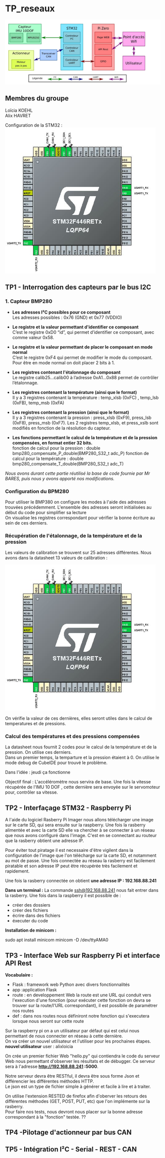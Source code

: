 # TP_reseaux  
![alt text](https://github.com/KOEHL-HAVRET-TP/TP_reseaux/blob/1c0eb2716b6b108aca59cb3854894e1de56df6ac/Images/schema_projet_bus_et_reseaux.JPG)


## Membres du groupe  
Loïcia KOEHL  
Alix HAVRET  

Configuration de la STM32 : 
![alt text](https://github.com/KOEHL-HAVRET-TP/TP_reseaux/blob/main/Images/Pinout.JPG)

## TP1 - Interrogation des capteurs par le bus I2C

### 1.  Capteur BMP280
    
- **Les adresses I²C possibles pour ce composant**  
    Les adresses possibles : 0x76 (GND) et 0x77 (VDDIO)
        
- **Le registre et la valeur permettant d'identifier ce composant**  
    C’est le registre  0xD0 “id”, qui permet d’identifier ce composant, avec comme valeur 0x58.
     
- **Le registre et la valeur permettant de placer le composant en mode normal**  
    C’est le registre  0xF4 qui permet de modifier le mode du composant. Pour être en mode normal on doit placer 2 bits à 1.
     
- **Les registres contenant l'étalonnage du composant**  
    Le registre calib25...calib00 à l’adresse 0xA1…0x88  permet de contrôler l’étalonnage.
     
- **Les registres contenant la température (ainsi que le format)**  
    Il y a 3 registres contenant la température : temp_xlsb (0xFC) , temp_lsb (0xFB), temp_msb (0xFA)
        
- **Les registres contenant la pression (ainsi que le format)**  
    Il y a 3 registres contenant la pression : press_xlsb (0xF9),  press_lsb (0xF8), press_msb (0xF7).
    Les 2 registres temp_xlsb, et press_xslb sont modifiés en fonction de la résolution du capteur. 
      
- **Les fonctions permettant le calcul de la température et de la pression compensées, en format entier 32 bits.**  
    fonction de calcul pour la pression : double bmp280_compensate_P_double(BMP280_S32_t adc_P)
    fonction de calcul pour la température : double bmp280_compensate_T_double(BMP280_S32_t adc_T) 
    
*Nous avons durant cette partie réutilisé la base de code fournie par Mr BARES, puis nous y avons apporté nos modifications.*  
    
### Configuration du BPM280
Pour utiliser le BMP380 on configure les modes à l'aide des adresses trouvées précédemment. L'ensemble des adresses seront initialisées au début du code pour          simplifier sa lecture  
On visualise les registres correspondant pour vérifier la bonne écriture au sein de ces derniers.  
     
### Récupération de l'étalonnage, de la température et de la pression
Les valeurs de calibration se trouvent sur 25 adresses différentes. Nous avons dans la datasheet 13 valeurs de calibration :  
    
![alt text](https://github.com/KOEHL-HAVRET-TP/TP_reseaux/blob/main/Images/Pinout.JPG)
    
On vérifie la valeur de ces dernières, elles seront utiles dans le calcul de temperatures et de pressions.  
    
### Calcul des températures et des pressions compensées
La datasheet nous fournit 2 codes pour le calcul de la température et de la pression. On utilise ces derniers.  
Dans un premier temps, la temparture et la pression étaient à 0. On utilise le mode debug de CubeIDE pour trouvé le problème.
    
Dans l'idée : jeudi ça fonctionne 
    
Objectif final : L'accéléromètre nous servira de base. Une fois la vitesse récupérée de l'IMU 10 DOF , cette dernière sera envoyée sur le servomoteur pour, contrôler sa vitesse.

## TP2 - Interfaçage STM32 - Raspberry Pi

A l'aide du logiciel Rasberry Pi Imager nous allons télécharger une image sur le carte SD, qui sera ensuite sur la raspberry. Une fois la rasberry alimentée et avec la carte SD elle va chercher à se connecter à un réseau que nous avons configuré dans l'image. C'est en se connectant au routeur que la rasberry obtient une adresse IP.

Pour éviter tout piratage il est necessaire d'être vigilent dans la configuration de l'image que l'on télécharge sur la carte SD, et notamment au mot de passe. Une fois connectée au réseau la rasberry est facilement piratable et son adresse IP peut être récupérée très facilement et rapidement.

Une fois la rasberry connectée on obtient __une adresse IP : 192.168.88.241__

__Dans un terminal :__
La commande ssh@192.168.88.241 nous fait entrer dans la rasberry.
Une fois dans la raspberry il est possible de : 
- créer des dossiers 
- créer des fichiers 
- écrire dans des fichiers
- éxecuter du code

__Installation de minicom :__

sudo apt install minicom
minicom -D /dev/ttyAMA0


## TP3 - Interface Web sur Raspberry Pi et interface API Rest

__Vocabulaire :__  
- Flask : framework web Python avec divers fonctionnalités
- app :application Flask
- route : en developpement Web la route est une URL qui conduit vers l'execution d'une fonction (pour exécuter cette fonction on devra se trouver sur la route/l'URL correspondant), il est possibile de paramétrer nos routes
- def : dans nos routes nous définiront notre fonction qui s'executera lorsque nous seront sur cette route

Sur la raspberry pi on a un utilisateur par défaut qui est celui nous permettant de nous connecter en réseau à cette dernière.  
On va créer un nouvel utilisateur et l'utiliser pour les prochaines étapes.  
__nouvel utilisateur__
user : alixloicia

On crée un premier fichier Web "hello.py" qui contiendra le code du serveur Web nous permettant d'observer les résultats et de débugger.  Ce serveur sera à l'adresse __http://192.168.88.241 :5000__.  


Notre serveur devra être RESTful, il devra être sous forme Json et différencier les différentes méthodes HTTP.  
Le json est un type de fichier simple à générer et facile à lire et à traiter. 

On utilise l'extension RESTED de firefox afin d'oberver les retours des différentes méthodes (GET, POST, PUT, etc) que l'on implémente sur la rasberry.  
Pour faire nos tests, nous devront nous placer sur la bonne adresse correspondant à la "fonction" testée. ?? 
 

## TP4 -Pilotage d'actionneur par bus CAN


## TP5 - Intégration I²C - Serial - REST - CAN
